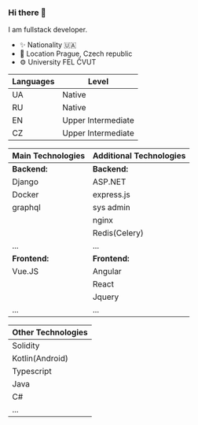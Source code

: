 ### Hi there 👋

I am fullstack developer.

- ✨ Nationality 🇺🇦
- 📌 Location Prague, Czech republic
- ⚙ University FEL ČVUT

| Languages | Level |
|--|--|
| UA | Native |
| RU | Native |
| EN | Upper Intermediate |
| CZ | Upper Intermediate |


|Main Technologies|Additional Technologies|
|--|--|
| **Backend:** | **Backend:**|
| Django | ASP.NET|
| Docker | express.js|
| graphql | sys admin|
|  | nginx|
|  | Redis(Celery)|
| ... | ... |
| **Frontend:** | **Frontend:** |
| Vue.JS | Angular |
|  | React|
|  | Jquery |
| ... | ... |

| Other Technologies|
|--|
| Solidity |
| Kotlin(Android) |
| Typescript |
| Java |
| C# |
| ... |
